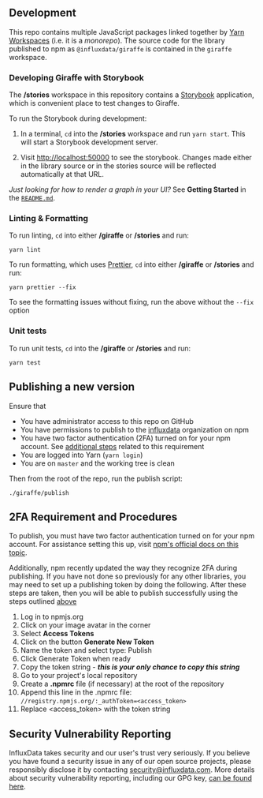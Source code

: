 ## Development

This repo contains multiple JavaScript packages linked together by [Yarn Workspaces](https://yarnpkg.com/lang/en/docs/workspaces/) (i.e. it is a _monorepo_).
The source code for the library published to npm as `@influxdata/giraffe` is contained in the `giraffe` workspace.

### Developing Giraffe with Storybook

The **/stories** workspace in this repository contains a [Storybook](https://storybook.js.org/) application, which is convenient place to test changes to Giraffe.

To run the Storybook during development:

1. In a terminal, `cd` into the **/stories** workspace and run `yarn start`.
   This will start a Storybook development server.

1. Visit [http://localhost:50000](http://localhost:50000) to see the storybook.
   Changes made either in the library source or in the stories source will be reflected automatically at that URL.

_Just looking for how to render a graph in your UI?_ See **Getting Started** in the [`README.md`](./README.md#getting-started).

### Linting & Formatting

To run linting, `cd` into either **/giraffe** or **/stories** and run:

```
yarn lint
```

To run formatting, which uses [Prettier](https://www.npmjs.com/package/prettier), `cd` into either **/giraffe** or **/stories** and run:

```
yarn prettier --fix
```

To see the formatting issues without fixing, run the above without the `--fix` option

### Unit tests

To run unit tests, `cd` into the **/giraffe** or **/stories** and run:

```
yarn test
```

## Publishing a new version

Ensure that

- You have administrator access to this repo on GitHub
- You have permissions to publish to the [influxdata](https://www.npmjs.com/org/influxdata) organization on npm
- You have two factor authentication (2FA) turned on for your npm account. See [additional steps](#2fa-requirement-and-procedures) related to this requirement
- You are logged into Yarn (`yarn login`)
- You are on `master` and the working tree is clean

Then from the root of the repo, run the publish script:

```
./giraffe/publish
```

## 2FA Requirement and Procedures
To publish, you must have two factor authentication turned on for your npm account. For assistance setting this up, visit [npm's official docs on this topic](https://docs.npmjs.com/configuring-two-factor-authentication).

Additionally, npm recently updated the way they recognize 2FA during publishing. If you have not done so previously for any other libraries, you may need to set up a publishing token by doing the following. After these steps are taken, then you will be able to publish successfully using the steps outlined [above](#publishing-a-new-version)

1. Log in to npmjs.org
1. Click on your image avatar in the corner
1. Select **Access Tokens**
1. Click on the button **Generate New Token**
1. Name the token and select type: Publish
1. Click Generate Token when ready
1. Copy the token string - _**this is your only chance to copy this string**_
1. Go to your project's local repository
1. Create a **.npmrc** file (if necessary) at the root of the repository
1. Append this line in the .npmrc file:  
```//registry.npmjs.org/:_authToken=<access_token>```
1. Replace \<access_token\> with the token string

## Security Vulnerability Reporting

InfluxData takes security and our user's trust very seriously.
If you believe you have found a security issue in any of our open source projects, please responsibly disclose it by contacting security@influxdata.com.
More details about security vulnerability reporting, including our GPG key, [can be found here](https://www.influxdata.com/how-to-report-security-vulnerabilities/).
